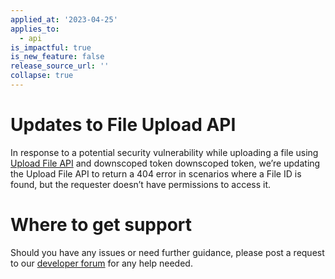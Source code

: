 ```yaml
---
applied_at: '2023-04-25'
applies_to:
  - api
is_impactful: true
is_new_feature: false
release_source_url: ''
collapse: true
---
```


# Updates to File Upload API

In response to a potential security vulnerability while uploading a file using [Upload File API][1] and downscoped token downscoped token,
we’re updating the Upload File API to return a 404 error in scenarios where a File ID is found, but the requester doesn’t have permissions to access it.

# Where to get support

Should you have any issues or need further guidance, please post a request to our [developer forum][2] for any help needed.

[1]: g://uploads/direct
[2]: https://support.box.com/hc/en-us/community/topics/360001932973-Platform-and-Developer-Forum
